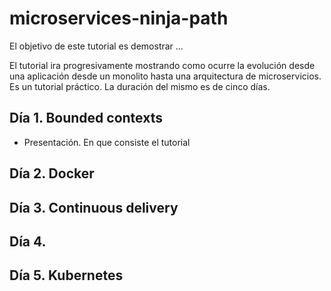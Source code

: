 # microservices-ninja-path

El objetivo de este tutorial es demostrar ...

El tutorial ira progresivamente mostrando como ocurre la evolución desde una aplicación desde un monolito hasta una arquitectura de microservicios. Es un tutorial práctico. La duración del mismo es de cinco días.

## Día 1. Bounded contexts

*  Presentación. En que consiste el tutorial 

## Día 2. Docker


## Día 3. Continuous delivery


## Día 4. 


## Día 5. Kubernetes
